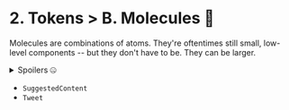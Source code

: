 # 2. Tokens > B. Molecules 🧬

Molecules are combinations of atoms.
They're oftentimes still small, low-level components -- but they don't have to be.
They can be larger.

<details>
<summary>Spoilers 🤐</summary>

- SuggestedContent
- Tweet

</details>

- `SuggestedContent`
- `Tweet`

